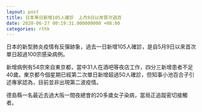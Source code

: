 ```yaml
---
layout: post
title: 日本單日新增105人確診　上月9日以來首次過百
date: 2020-06-27 00:19:31.000000000 +08:00
categories: rthk
---
```


日本的新型肺炎疫情有反彈跡象，過去一日新增105人確診，是自5月9日以來首次單日超過100宗感染病例。

新增病例有54宗來自東京都，當中31人在酒吧等夜店工作，四分三新增患者不足40歲。東京都今個星期已經第二次單日新增超過50人確診，但知事小池百合子引述專家認為，目前並非出現第二波疫情。

德島縣一名最近去過大阪一間夜總會的20多歲女子染病，當局正追蹤密切接觸者。
